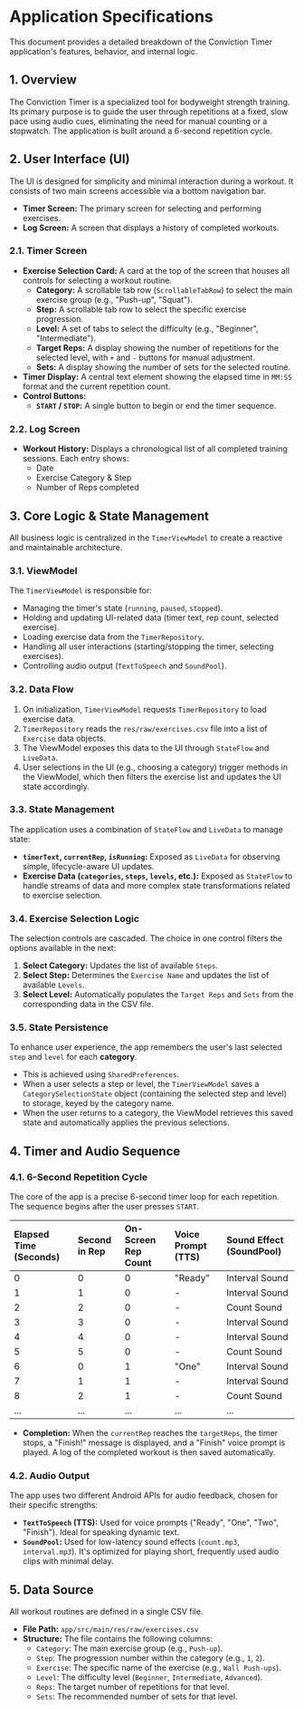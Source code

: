 # Application Specifications

This document provides a detailed breakdown of the Conviction Timer application's features, behavior, and internal logic.

## 1. Overview

The Conviction Timer is a specialized tool for bodyweight strength training. Its primary purpose is to guide the user through repetitions at a fixed, slow pace using audio cues, eliminating the need for manual counting or a stopwatch. The application is built around a 6-second repetition cycle.

## 2. User Interface (UI)

The UI is designed for simplicity and minimal interaction during a workout. It consists of two main screens accessible via a bottom navigation bar.

-   **Timer Screen:** The primary screen for selecting and performing exercises.
-   **Log Screen:** A screen that displays a history of completed workouts.

### 2.1. Timer Screen

-   **Exercise Selection Card:** A card at the top of the screen that houses all controls for selecting a workout routine.
    -   **Category:** A scrollable tab row (`ScrollableTabRow`) to select the main exercise group (e.g., "Push-up", "Squat").
    -   **Step:** A scrollable tab row to select the specific exercise progression.
    -   **Level:** A set of tabs to select the difficulty (e.g., "Beginner", "Intermediate").
    -   **Target Reps:** A display showing the number of repetitions for the selected level, with `+` and `-` buttons for manual adjustment.
    -   **Sets:** A display showing the number of sets for the selected routine.
-   **Timer Display:** A central text element showing the elapsed time in `MM:SS` format and the current repetition count.
-   **Control Buttons:**
    -   **`START` / `STOP`:** A single button to begin or end the timer sequence.

### 2.2. Log Screen

-   **Workout History:** Displays a chronological list of all completed training sessions. Each entry shows:
    -   Date
    -   Exercise Category & Step
    -   Number of Reps completed

## 3. Core Logic & State Management

All business logic is centralized in the `TimerViewModel` to create a reactive and maintainable architecture.

### 3.1. ViewModel

The `TimerViewModel` is responsible for:
-   Managing the timer's state (`running`, `paused`, `stopped`).
-   Holding and updating UI-related data (timer text, rep count, selected exercise).
-   Loading exercise data from the `TimerRepository`.
-   Handling all user interactions (starting/stopping the timer, selecting exercises).
-   Controlling audio output (`TextToSpeech` and `SoundPool`).

### 3.2. Data Flow

1.  On initialization, `TimerViewModel` requests `TimerRepository` to load exercise data.
2.  `TimerRepository` reads the `res/raw/exercises.csv` file into a list of `Exercise` data objects.
3.  The ViewModel exposes this data to the UI through `StateFlow` and `LiveData`.
4.  User selections in the UI (e.g., choosing a category) trigger methods in the ViewModel, which then filters the exercise list and updates the UI state accordingly.

### 3.3. State Management

The application uses a combination of `StateFlow` and `LiveData` to manage state:

-   **`timerText`, `currentRep`, `isRunning`:** Exposed as `LiveData` for observing simple, lifecycle-aware UI updates.
-   **Exercise Data (`categories`, `steps`, `levels`, etc.):** Exposed as `StateFlow` to handle streams of data and more complex state transformations related to exercise selection.

### 3.4. Exercise Selection Logic

The selection controls are cascaded. The choice in one control filters the options available in the next:

1.  **Select Category:** Updates the list of available `Steps`.
2.  **Select Step:** Determines the `Exercise Name` and updates the list of available `Levels`.
3.  **Select Level:** Automatically populates the `Target Reps` and `Sets` from the corresponding data in the CSV file.

### 3.5. State Persistence

To enhance user experience, the app remembers the user's last selected `step` and `level` for each **category**.
-   This is achieved using `SharedPreferences`.
-   When a user selects a step or level, the `TimerViewModel` saves a `CategorySelectionState` object (containing the selected step and level) to storage, keyed by the category name.
-   When the user returns to a category, the ViewModel retrieves this saved state and automatically applies the previous selections.

## 4. Timer and Audio Sequence

### 4.1. 6-Second Repetition Cycle

The core of the app is a precise 6-second timer loop for each repetition. The sequence begins after the user presses `START`.

| Elapsed Time (Seconds) | Second in Rep | On-Screen Rep Count | Voice Prompt (TTS) | Sound Effect (SoundPool) |
| :--- | :--- | :--- | :--- | :--- |
| 0 | 0 | 0 | "Ready" | Interval Sound |
| 1 | 1 | 0 | - | Interval Sound |
| 2 | 2 | 0 | - | Count Sound |
| 3 | 3 | 0 | - | Interval Sound |
| 4 | 4 | 0 | - | Interval Sound |
| 5 | 5 | 0 | - | Count Sound |
| 6 | 0 | 1 | "One" | Interval Sound |
| 7 | 1 | 1 | - | Interval Sound |
| 8 | 2 | 1 | - | Count Sound |
| ... | ... | ... | ... | ... |

-   **Completion:** When the `currentRep` reaches the `targetReps`, the timer stops, a "Finish!" message is displayed, and a "Finish" voice prompt is played. A log of the completed workout is then saved automatically.

### 4.2. Audio Output

The app uses two different Android APIs for audio feedback, chosen for their specific strengths:

-   **`TextToSpeech` (TTS):** Used for voice prompts ("Ready", "One", "Two", "Finish"). Ideal for speaking dynamic text.
-   **`SoundPool`:** Used for low-latency sound effects (`count.mp3`, `interval.mp3`). It's optimized for playing short, frequently used audio clips with minimal delay.

## 5. Data Source

All workout routines are defined in a single CSV file.

-   **File Path:** `app/src/main/res/raw/exercises.csv`
-   **Structure:** The file contains the following columns:
    -   `Category`: The main exercise group (e.g., `Push-up`).
    -   `Step`: The progression number within the category (e.g., `1`, `2`).
    -   `Exercise`: The specific name of the exercise (e.g., `Wall Push-ups`).
    -   `Level`: The difficulty level (`Beginner`, `Intermediate`, `Advanced`).
    -   `Reps`: The target number of repetitions for that level.
    -   `Sets`: The recommended number of sets for that level.

